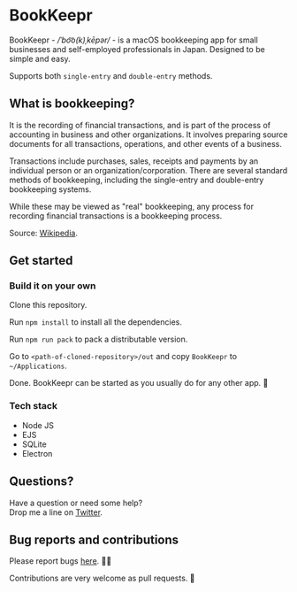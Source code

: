 # BookKeepr

BookKeepr - _/ˈbo͝o(k)ˌkēpər/_ - is a macOS bookkeeping app for small businesses and self-employed professionals in Japan. Designed to be simple and easy.

Supports both `single-entry` and `double-entry` methods.

## What is bookkeeping?

It is the recording of financial transactions, and is part of the process of accounting in business and other organizations. It involves preparing source documents for all transactions, operations, and other events of a business.

Transactions include purchases, sales, receipts and payments by an individual person or an organization/corporation. There are several standard methods of bookkeeping, including the single-entry and double-entry bookkeeping systems.

While these may be viewed as "real" bookkeeping, any process for recording financial transactions is a bookkeeping process.

Source: [Wikipedia](https://en.wikipedia.org/wiki/Bookkeeping).

## Get started

### Build it on your own

Clone this repository.

Run `npm install` to install all the dependencies.

Run `npm run pack` to pack a distributable version.

Go to `<path-of-cloned-repository>/out` and copy `BookKeepr` to `~/Applications`.

Done. BookKeepr can be started as you usually do for any other app. 🤘

### Tech stack

- Node JS
- EJS
- SQLite
- Electron

## Questions?

Have a question or need some help? <br>
Drop me a line on [Twitter](https://twitter.com/rogeriotaques).

## Bug reports and contributions

Please report bugs [here](https://github.com/rogeriotaques/bookkeepr/issues). 🙇‍♂️

Contributions are very welcome as pull requests. 🙏
